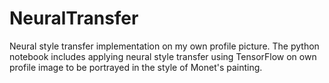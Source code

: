 # NeuralTransfer
Neural style transfer implementation on my own profile picture.
The python notebook includes applying neural style transfer using TensorFlow on own profile image to be portrayed in the style of Monet's painting.
